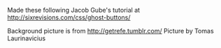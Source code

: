 Made these following Jacob Gube's tutorial at http://sixrevisions.com/css/ghost-buttons/

Background picture is from http://getrefe.tumblr.com/
Picture by Tomas Laurinavicius 
